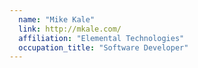 ```yaml
---
  name: "Mike Kale"
  link: http://mkale.com/
  affiliation: "Elemental Technologies"
  occupation_title: "Software Developer"
---
```

